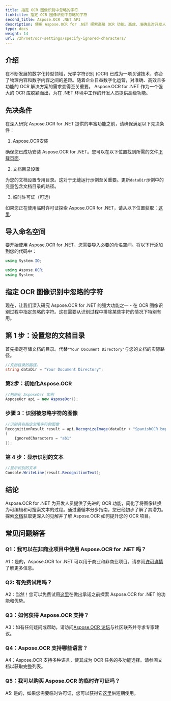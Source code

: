 ```yaml
---
title: 指定 OCR 图像识别中忽略的字符
linktitle: 指定 OCR 图像识别中忽略的字符
second_title: Aspose.OCR .NET API
description: 使用 Aspose.OCR for .NET 探索高级 OCR 功能。高效、准确且对开发人员友好。
type: docs
weight: 14
url: /zh/net/ocr-settings/specify-ignored-characters/
---
```

## 介绍

在不断发展的数字化转型领域，光学字符识别 (OCR) 已成为一项关键技术，弥合了物理内容和数字内容之间的差距。随着企业日益数字化运营，对准确、高效且多功能的 OCR 解决方案的需求变得至关重要。 Aspose.OCR for .NET 作为一个强大的 OCR 库脱颖而出，为在 .NET 环境中工作的开发人员提供高级功能。

## 先决条件

在深入研究 Aspose.OCR for .NET 提供的丰富功能之前，请确保满足以下先决条件：

1. Aspose.OCR安装

确保您已成功安装 Aspose.OCR for .NET。您可以在以下位置找到所需的文件[下载页面](https://releases.aspose.com/ocr/net/).

2. 文档目录设置

为您的文档设置专用目录。这对于无缝运行示例至关重要。更新`dataDir`示例中的变量包含文档目录的路径。

3. 临时许可证（可选）

如果您正在使用临时许可证探索 Aspose.OCR for .NET，请从以下位置获取：[这里](https://purchase.aspose.com/temporary-license/).

## 导入命名空间

要开始使用 Aspose.OCR for .NET，您需要导入必要的命名空间。将以下行添加到您的代码中：

```csharp
using System.IO;

using Aspose.OCR;
using System;
```

## 指定 OCR 图像识别中忽略的字符

现在，让我们深入研究 Aspose.OCR for .NET 的强大功能之一 - 在 OCR 图像识别过程中指定忽略的字符。这在需要从识别过程中排除某些字符的情况下特别有用。

## 第 1 步：设置您的文档目录

首先指定存储文档的目录。代替`"Your Document Directory"`与您的文档的实际路径。

```csharp
//文档目录的路径。
string dataDir = "Your Document Directory";
```

### 第2步：初始化Aspose.OCR

```csharp
//初始化 AsposeOcr 实例
AsposeOcr api = new AsposeOcr();
```

### 步骤 3：识别被忽略字符的图像

```csharp
//识别具有指定忽略字符的图像
RecognitionResult result = api.RecognizeImage(dataDir + "SpanishOCR.bmp", new RecognitionSettings
{
    IgnoredCharacters = "ab1"
});
```

### 第 4 步：显示识别的文本

```csharp
//显示识别的文本
Console.WriteLine(result.RecognitionText);
```

## 结论

Aspose.OCR for .NET 为开发人员提供了先进的 OCR 功能，简化了将图像转换为可编辑和可搜索文本的过程。通过遵循本分步指南，您已经初步了解了其潜力。探索[文档](https://reference.aspose.com/ocr/net/)获取更深入的见解并了解 Aspose.OCR 如何提升您的 OCR 项目。

## 常见问题解答

### Q1：我可以在非商业项目中使用 Aspose.OCR for .NET 吗？

 A1：是的，Aspose.OCR for .NET 可以用于商业和非商业项目。请参阅[许可详情](https://purchase.aspose.com/buy)了解更多信息。

### Q2: 有免费试用吗？

 A2：当然！您可以免费试用[这里](https://releases.aspose.com/)在做出承诺之前探索 Aspose.OCR for .NET 的功能和优势。

### Q3：如何获得 Aspose.OCR 支持？

 A3：如有任何疑问或帮助，请访问[Aspose.OCR 论坛](https://forum.aspose.com/c/ocr/16)与社区联系并寻求专家建议。

### Q4：Aspose.OCR 支持哪些语言？

A4：Aspose.OCR 支持多种语言，使其成为 OCR 任务的多功能选择。请参阅文档以获取完整列表。

### Q5：我可以购买 Aspose.OCR 的临时许可证吗？

 A5: 是的，如果您需要临时许可证，您可以获得它[这里](https://purchase.aspose.com/temporary-license/)供短期使用。